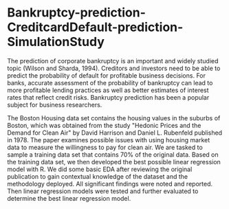 # Bankruptcy-prediction-CreditcardDefault-prediction-SimulationStudy

The prediction of corporate bankruptcy is an important and widely studied topic (Wilson and Sharda, 
1994). Creditors and investors need to be able to predict the probability of default for profitable 
business decisions. For banks, accurate assessment of the probability of bankruptcy can lead to more 
profitable lending practices as well as better estimates of interest rates that reflect credit risks. 
Bankruptcy prediction has been a popular subject for business researchers. 

The Boston Housing data set contains the housing values in the suburbs of Boston, which was obtained from the study "Hedonic Prices and the Demand for Clean Air" by David Harrison and Daniel L. Rubenfeld published in 1978. The paper examines possible issues with using housing market data to measure the willingness to pay for clean air. We are tasked to sample a training data set that contains 70% of the original data. Based on the training data set, we then developed the best possible linear regression model with R. We did some basic EDA after reviewing the original publication to gain contextual knowledge of the dataset and the methodology deployed. All significant findings were noted and reported. Then linear regression models were tested and further evaluated to determine the best linear regression model.
